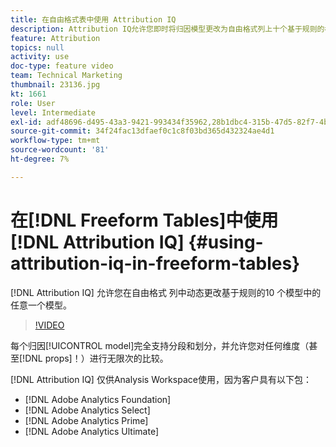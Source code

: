 ```yaml
---
title: 在自由格式表中使用 Attribution IQ
description: Attribution IQ允许您即时将归因模型更改为自由格式列上十个基于规则的模型中的任意一个。
feature: Attribution
topics: null
activity: use
doc-type: feature video
team: Technical Marketing
thumbnail: 23136.jpg
kt: 1661
role: User
level: Intermediate
exl-id: adf48696-d495-43a3-9421-993434f35962,28b1dbc4-315b-47d5-82f7-4b394ed31ad8
source-git-commit: 34f24fac13dfaef0c1c8f03bd365d432324ae4d1
workflow-type: tm+mt
source-wordcount: '81'
ht-degree: 7%

---
```


# 在[!DNL Freeform Tables]中使用[!DNL Attribution IQ] {#using-attribution-iq-in-freeform-tables}

[!DNL Attribution IQ] 允许您在自由格式  列中动态更改基于规则的10  个模型中的任意一个模型。

>[!VIDEO](https://video.tv.adobe.com/v/23136/?quality=12)

每个归因[!UICONTROL model]完全支持分段和划分，并允许您对任何维度（甚至[!DNL props]！）进行无限次的比较。

[!DNL Attribution IQ] 仅供Analysis Workspace使用，因为客户具有以下包：

* [!DNL Adobe Analytics Foundation]
* [!DNL Adobe Analytics Select]
* [!DNL Adobe Analytics Prime]
* [!DNL Adobe Analytics Ultimate]
